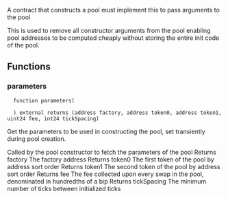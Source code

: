 A contract that constructs a pool must implement this to pass arguments to the pool

This is used to remove all constructor arguments from the pool enabling pool addresses to be computed cheaply
without storing the entire init code of the pool.

## Functions
### parameters
```solidity
  function parameters(
    
  ) external returns (address factory, address token0, address token1, uint24 fee, int24 tickSpacing)
```
Get the parameters to be used in constructing the pool, set transiently during pool creation.

Called by the pool constructor to fetch the parameters of the pool
Returns factory The factory address
Returns token0 The first token of the pool by address sort order
Returns token1 The second token of the pool by address sort order
Returns fee The fee collected upon every swap in the pool, denominated in hundredths of a bip
Returns tickSpacing The minimum number of ticks between initialized ticks


